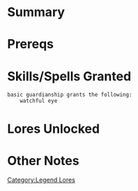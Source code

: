 # Summary

# Prereqs

# Skills/Spells Granted

`basic guardianship grants the following:`  
`    watchful eye`

# Lores Unlocked

# Other Notes

[Category:Legend Lores](Category:Legend_Lores "wikilink")
